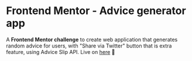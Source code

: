 # Frontend Mentor - Advice generator app

A **Frontend Mentor challenge** to create web application that generates random advice for users, with "Share via Twitter" button that is extra feature, using Advice Slip API.
Live on [here](some-advice.netlify.app/) 🚀
